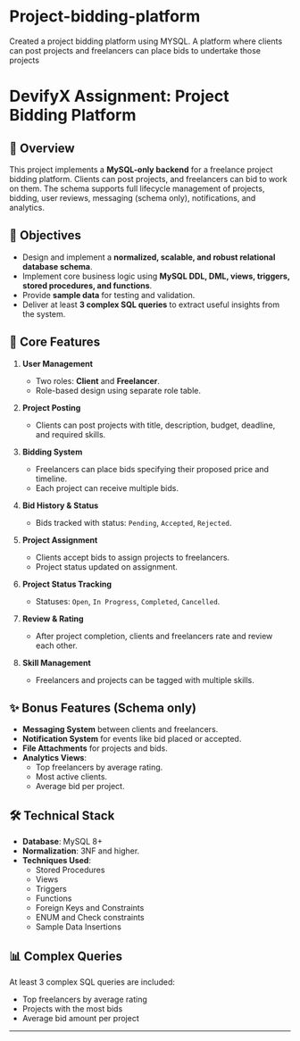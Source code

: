 # Project-bidding-platform
Created a  project bidding platform using MYSQL. A platform where clients can post projects and freelancers can place bids to undertake those projects
# DevifyX Assignment: Project Bidding Platform

## 📌 Overview

This project implements a **MySQL-only backend** for a freelance project bidding platform. Clients can post projects, and freelancers can bid to work on them. The schema supports full lifecycle management of projects, bidding, user reviews, messaging (schema only), notifications, and analytics.

## 🧩 Objectives

- Design and implement a **normalized, scalable, and robust relational database schema**.
- Implement core business logic using **MySQL DDL, DML, views, triggers, stored procedures, and functions**.
- Provide **sample data** for testing and validation.
- Deliver at least **3 complex SQL queries** to extract useful insights from the system.

## 🚀 Core Features

1. **User Management**  
   - Two roles: **Client** and **Freelancer**.  
   - Role-based design using separate role table.

2. **Project Posting**  
   - Clients can post projects with title, description, budget, deadline, and required skills.

3. **Bidding System**  
   - Freelancers can place bids specifying their proposed price and timeline.
   - Each project can receive multiple bids.

4. **Bid History & Status**  
   - Bids tracked with status: `Pending`, `Accepted`, `Rejected`.

5. **Project Assignment**  
   - Clients accept bids to assign projects to freelancers.
   - Project status updated on assignment.

6. **Project Status Tracking**  
   - Statuses: `Open`, `In Progress`, `Completed`, `Cancelled`.

7. **Review & Rating**  
   - After project completion, clients and freelancers rate and review each other.

8. **Skill Management**  
   - Freelancers and projects can be tagged with multiple skills.

## ✨ Bonus Features (Schema only)

- **Messaging System** between clients and freelancers.
- **Notification System** for events like bid placed or accepted.
- **File Attachments** for projects and bids.
- **Analytics Views**:
  - Top freelancers by average rating.
  - Most active clients.
  - Average bid per project.

## 🛠️ Technical Stack

- **Database**: MySQL 8+
- **Normalization**: 3NF and higher.
- **Techniques Used**:
  - Stored Procedures
  - Views
  - Triggers
  - Functions
  - Foreign Keys and Constraints
  - ENUM and Check constraints
  - Sample Data Insertions

## 📊 Complex Queries

At least 3 complex SQL queries are included:
- Top freelancers by average rating
- Projects with the most bids
- Average bid amount per project

---


